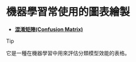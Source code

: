 # 機器學習常使用的圖表繪製

- [**混淆矩陣(Confusion Matrix)**](./混淆矩陣confusion_matrix.ipynb)

> [!TIP]
> 它是一種在機器學習中用來評估分類模型效能的表格。